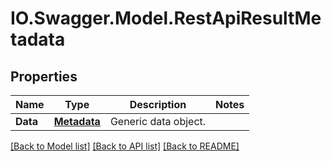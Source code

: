 # IO.Swagger.Model.RestApiResultMetadata
## Properties

Name | Type | Description | Notes
------------ | ------------- | ------------- | -------------
**Data** | [**Metadata**](Metadata.md) | Generic data object. | 

[[Back to Model list]](../README.md#documentation-for-models) [[Back to API list]](../README.md#documentation-for-api-endpoints) [[Back to README]](../README.md)

